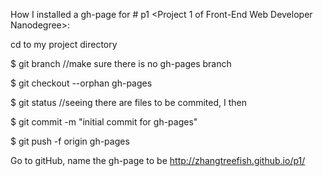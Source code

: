How I installed a gh-page for # p1 
<Project 1 of Front-End Web Developer Nanodegree>:

cd to my project directory

$ git branch //make sure there is no gh-pages branch

$ git checkout --orphan gh-pages

$ git status //seeing there are files to be commited, I then

$ git commit -m "initial commit for gh-pages"

$ git push -f origin gh-pages

Go to gitHub, name the gh-page to be http://zhangtreefish.github.io/p1/ 






